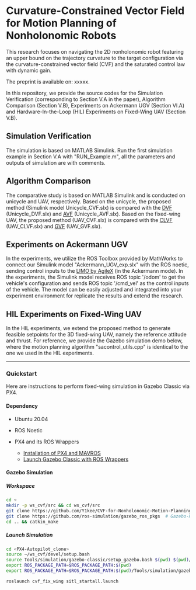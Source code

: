 # Curvature-Constrained Vector Field for Motion Planning of Nonholonomic Robots

This research focuses on navigating the 2D nonholonomic robot featuring an upper bound on the trajectory curvature to the target configuration via the curvature-constrained vector field (CVF) and the saturated control law with dynamic gain.

The preprint is available on: xxxxx.

In this repository, we provide the source codes for the Simulation Verification (corresponding to Section V.A in the paper), Algorithm Comparison (Section V.B), Experiments on Ackermann UGV (Section VI.A) and Hardware-In-the-Loop (HIL) Experiments on Fixed-Wing UAV (Section V.B).

## Simulation Verification

The simulation is based on MATLAB Simulink.
Run the first simulation example in Section V.A with "RUN_Example.m", all the parameters and outputs of simulation are with comments.

## Algorithm Comparison

The comparative study is based on MATLAB Simulink and is conducted on unicycle and UAV, respectively.
Based on the unicycle, the proposed method (Simulink model Unicycle_CVF.slx) is compared with the [DVF](https://doi.org/10.1109/TAC.2024.3406475) (Unicycle_DVF.slx) and [AVF](https://doi.org/10.1109/TAC.2016.2576020) (Unicycle_AVF.slx).
Based on the fixed-wing UAV, the proposed method (UAV_CVF.slx) is compared with the [CLVF](https://doi.org/10.2514/1.G002281) (UAV_CLVF.slx) and [GVF](https://doi.org/10.1109/TRO.2020.3043690) (UAV_GVF.slx).

## Experiments on Ackermann UGV

In the experiments, we utilize the ROS Toolbox provided by MathWorks to connect our Simulink model "Ackermann_UGV_exp.slx" with the ROS noetic, sending control inputs to the [LIMO by AgileX](https://global.agilex.ai/products/limo-pro) (in the Ackermann mode).
In the experiments, the Simulink model receives ROS topic '/odom' to get the vehicle's configuration and sends ROS topic '/cmd_vel' as the control inputs of the vehicle.
The model can be easily adjusted and integrated into your experiment environment for replicate the results and extend the research.

## HIL Experiments on Fixed-Wing UAV

In the HIL experiments, we extend the proposed method to generate feasible setpoints for the 3D fixed-wing UAV, namely the reference attitude and thrust.
For reference, we provide the Gazebo simulation demo below, where the motion planning algorithm "sacontrol_utils.cpp" is identical to the one we used in the HIL experiments.

---

### Quickstart

Here are instructions to perform fixed-wing simulation in Gazebo Classic via PX4.

#### Dependency

* Ubuntu 20.04
* ROS Noetic
* PX4 and its ROS Wrappers

  * [Installation of PX4 and MAVROS](https://docs.px4.io/main/en/ros/mavros_installation.html)
  * [Launch Gazebo Classic with ROS Wrappers](https://docs.px4.io/main/en/simulation/ros_interface.html#launching-gazebo-classic-with-ros-wrappers)

#### Gazebo Simulation

##### Workspace

```bash
cd ~ 
mkdir -p ws_cvf/src && cd ws_cvf/src
git clone https://github.com/Y1kee/CVF-for-Nonholonomic-Motion-Planning
git clone https://github.com/ros-simulation/gazebo_ros_pkgs  # Gazebo-ROS Toolbox 
cd .. && catkin_make
```

##### Launch Simulation

```bash
cd <PX4-Autopilot_clone>
source ~/ws_cvf/devel/setup.bash
source Tools/simulation/gazebo-classic/setup_gazebo.bash $(pwd) $(pwd)/build/px4_sitl_default
export ROS_PACKAGE_PATH=$ROS_PACKAGE_PATH:$(pwd)
export ROS_PACKAGE_PATH=$ROS_PACKAGE_PATH:$(pwd)/Tools/simulation/gazebo-classic/sitl_gazebo-classic

roslaunch cvf_fix_wing sitl_startall.launch
```
